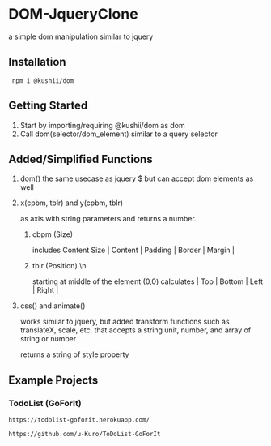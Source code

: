 # DOM-JqueryClone
  a simple dom manipulation similar to jquery
  
## Installation 
     npm i @kushii/dom
     
## Getting Started
  1) Start by importing/requiring @kushii/dom as dom
  2) Call dom(selector/dom_element) similar to a query selector

## Added/Simplified Functions
  1) dom()
      the same usecase as jquery $ but can accept dom elements as well
      
  2) x(cpbm, tblr) and y(cpbm, tblr) 
  
      as axis with string parameters and returns a number.
      
      1) cbpm (Size) 
      
          includes Content Size | Content | Padding | Border | Margin |
          
      2) tblr (Position) \n
      
          starting at middle of the element (0,0) calculates | Top | Bottom | Left | Right |
          
  3) css() and animate()
  
      works similar to jquery, but added transform functions such as translateX, scale, etc. that accepts a string unit, number, and array of string or number
    
      returns a string of style property

## Example Projects
  ### TodoList (GoForIt)
    https://todolist-goforit.herokuapp.com/
    
    https://github.com/u-Kuro/ToDoList-GoForIt
